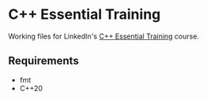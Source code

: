 # C++ Essential Training

Working files for LinkedIn's [C++ Essential Training](https://www.linkedin.com/learning/c-plus-plus-essential-training-15106801) course.

## Requirements

- fmt
- C++20
